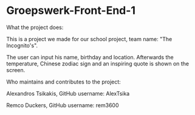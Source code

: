# Groepswerk-Front-End-1

What the project does:

This is a project we made for our school project, team name: "The Incognito's".

The user can input his name, birthday and location. Afterwards the temperature, Chinese zodiac sign and an inspiring quote is shown on the screen.

Who maintains and contributes to the project:

Alexandros Tsikakis, GitHub username: AlexTsika

Remco Duckers, GitHub username: rem3600
